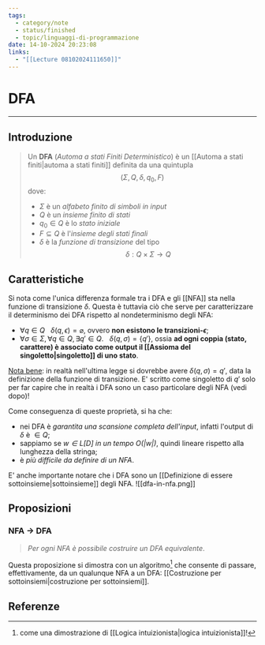 ```yaml
---
tags:
  - category/note
  - status/finished
  - topic/linguaggi-di-programmazione
date: 14-10-2024 20:23:08
links:
  - "[[Lecture 08102024111650]]"
---
```

# DFA
---
## Introduzione
> Un **DFA** (_Automa a stati Finiti Deterministico_) è un [[Automa a stati finiti|automa a stati finiti]] definita da una quintupla
> $$(\Sigma, Q, \delta, q_{0}, F)$$
> dove:
> - $\Sigma$ è un _alfabeto finito di simboli in input_
> - $Q$ è un _insieme finito di stati_
> - $q_{0} \in Q$ è lo _stato iniziale_
> - $F \subseteq Q$ è l'_insieme degli stati finali_
> - $\delta$ è la _funzione di transizione_ del tipo $$\delta: Q \times \Sigma \to Q$$

## Caratteristiche
Si nota come l'unica differenza formale tra i DFA e gli [[NFA]] sta nella funzione di transizione $\delta$. Questa è tuttavia ciò che serve per caratterizzare il determinismo dei DFA rispetto al nondeterminismo degli NFA:
- $\forall q \in Q \ \ \ \delta(q, \epsilon) = \varnothing$, ovvero **non esistono le transizioni-$\epsilon$**;
- $\forall \sigma \in \Sigma, \forall q \in Q, \exists q'\in Q. \ \ \ \delta(q, \sigma) = \{q'\}$, ossia **ad ogni coppia (stato, carattere) è associato come output il [[Assioma del singoletto|singoletto]] di uno stato**.

<u>Nota bene</u>: in realtà nell'ultima legge si dovrebbe avere $\delta(q, \sigma) = q'$, data la definizione della funzione di transizione. E' scritto come singoletto di $q'$ solo per far capire che in realtà i DFA sono un caso particolare degli NFA (vedi dopo)!

Come conseguenza di queste proprietà, si ha che:
- nei DFA è _garantita una scansione completa dell'input_, infatti l'output di $\delta$ è $\in Q$;
- sappiamo se _$w \in L[D]$ in un tempo $O(|w|)$_, quindi lineare rispetto alla lunghezza della stringa;
- è _più difficile da definire di un NFA_.

E' anche importante notare che i DFA sono un [[Definizione di essere sottoinsieme|sottoinsieme]] degli NFA.
![[dfa-in-nfa.png]]

## Proposizioni
### NFA $\to$ DFA
> _Per ogni NFA è possibile costruire un DFA equivalente_.

Questa proposizione si dimostra con un algoritmo[^1] che consente di passare, effettivamente, da un qualunque NFA a un DFA: [[Costruzione per sottoinsiemi|costruzione per sottoinsiemi]].

## Referenze
[^1]: come una dimostrazione di [[Logica intuizionista|logica intuizionista]]!